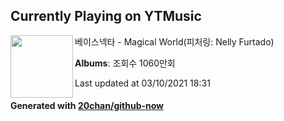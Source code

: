 ## Currently Playing on YTMusic

[<img align="left" width="100" src="https://i.ytimg.com/vi/v90utlNYnBI/hqdefault.jpg?sqp=-oaymwEWCMACELQBIAQqCghQEJADGFogjgJIWg&rs">](https://music.youtube.com/watch?v=v90utlNYnBI)

베이스넥타 - Magical World(피처링: Nelly Furtado)

**Albums**: 조회수 1060만회

Last updated at 03/10/2021 18:31

#### Generated with [20chan/github-now](https://github.com/20chan/github-now)


<!--
**20chan/20chan** is a ✨ _special_ ✨ repository because its `README.md` (this file) appears on your GitHub profile.

Here are some ideas to get you started:

- 🔭 I’m currently working on ...
- 🌱 I’m currently learning ...
- 👯 I’m looking to collaborate on ...
- 🤔 I’m looking for help with ...
- 💬 Ask me about ...
- 📫 How to reach me: ...
- 😄 Pronouns: ...
- ⚡ Fun fact: ...
-->
